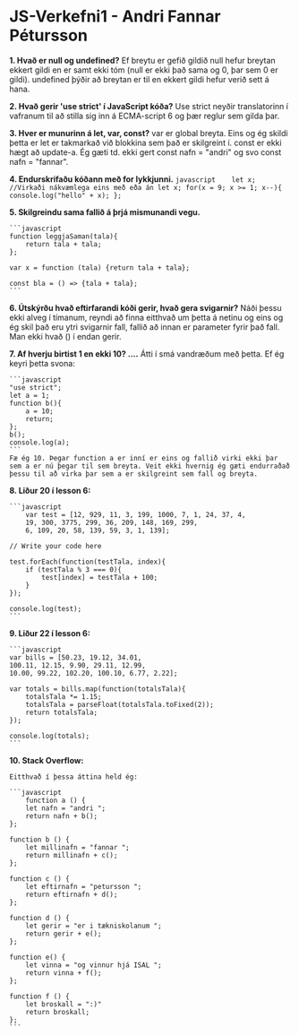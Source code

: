 # JS-Verkefni1 - Andri Fannar Pétursson

**1. Hvað er null og undefined?**
Ef breytu er gefið gildið null hefur breytan ekkert gildi en er samt ekki tóm (null er ekki það sama og 0, þar sem 0 er gildi). undefined þýðir að breytan er til en ekkert gildi hefur verið sett á hana.

**2. Hvað gerir 'use strict' í JavaScript kóða?**
Use strict neyðir translatorinn í vafranum til að stilla sig inn á ECMA-script 6 og þær reglur sem gilda þar.

**3. Hver er munurinn á let, var, const?**
var er global breyta. Eins og ég skildi þetta er let er takmarkað við blokkina sem það er skilgreint í. const er ekki hægt að update-a. Ég gæti td. ekki gert const nafn = "andri" og svo const nafn = "fannar". 

**4. Endurskrifaðu kóðann með for lykkjunni.**
	```javascript	
	let x; //Virkaði nákvæmlega eins með eða án let x;
	for(x = 9; x >= 1; x--){
		console.log("hello" + x);
	};
	```
	
**5. Skilgreindu sama fallið á þrjá mismunandi vegu.**

	```javascript
	function leggjaSaman(tala){
		return tala + tala;
	};

	var x = function (tala) {return tala + tala};

	const bla = () => {tala + tala};
	```
**6. Útskýrðu hvað eftirfarandi kóði gerir, hvað gera svigarnir?**
Náði þessu ekki alveg í tímanum, reyndi að finna eitthvað um þetta á netinu og eins og ég skil það eru ytri svigarnir fall, fallið að innan er parameter fyrir það fall. Man ekki hvað () í endan gerir.

**7. Af hverju birtist 1 en ekki 10? ....**
Átti í smá vandræðum með þetta. Ef ég keyri þetta svona:
	
	```javascript
	"use strict";
	let a = 1;
	function b(){
		a = 10;
		return;
	};
	b();
	console.log(a);
	```
	Fæ ég 10. Þegar function a er inní er eins og fallið virki ekki þar sem a er nú þegar til sem breyta. Veit ekki hvernig ég gæti endurraðað þessu til að virka þar sem a er skilgreint sem fall og breyta.

**8. Liður 20 í lesson 6:**
	
	```javascript
		var test = [12, 929, 11, 3, 199, 1000, 7, 1, 24, 37, 4,
	    19, 300, 3775, 299, 36, 209, 148, 169, 299,
	    6, 109, 20, 58, 139, 59, 3, 1, 139];

	// Write your code here

	test.forEach(function(testTala, index){
	    if (testTala % 3 === 0){
	        test[index] = testTala + 100;
	    }
	});

	console.log(test);
	```
**9. Liður 22 í lesson 6:**
	
	```javascript
	var bills = [50.23, 19.12, 34.01,
    100.11, 12.15, 9.90, 29.11, 12.99,
    10.00, 99.22, 102.20, 100.10, 6.77, 2.22];

	var totals = bills.map(function(totalsTala){
	    totalsTala *= 1.15;
	    totalsTala = parseFloat(totalsTala.toFixed(2));
	    return totalsTala;
	});

	console.log(totals);
	```
**10. Stack Overflow:**
	
	Eitthvað í þessa áttina held ég:
	
	```javascript
		function a () {
		let nafn = "andri ";
		return nafn + b();
	};

	function b () {
		let millinafn = "fannar ";
		return millinafn + c();
	};

	function c () {
		let eftirnafn = "petursson ";
		return eftirnafn + d();
	};

	function d () {
		let gerir = "er i tækniskolanum ";
		return gerir + e();
	};

	function e() {
		let vinna = "og vinnur hjá ISAL ";
		return vinna + f();
	};

	function f () {
		let broskall = ":)"
		return broskall;
	};
	```
